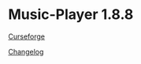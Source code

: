 # Music-Player 1.8.8
[Curseforge](https://www.curseforge.com/minecraft/mc-mods/music-player)

[Changelog](https://github.com/MC-U-Team/Music-Player/blob/1.8.8-backport/CHANGELOG.md)
